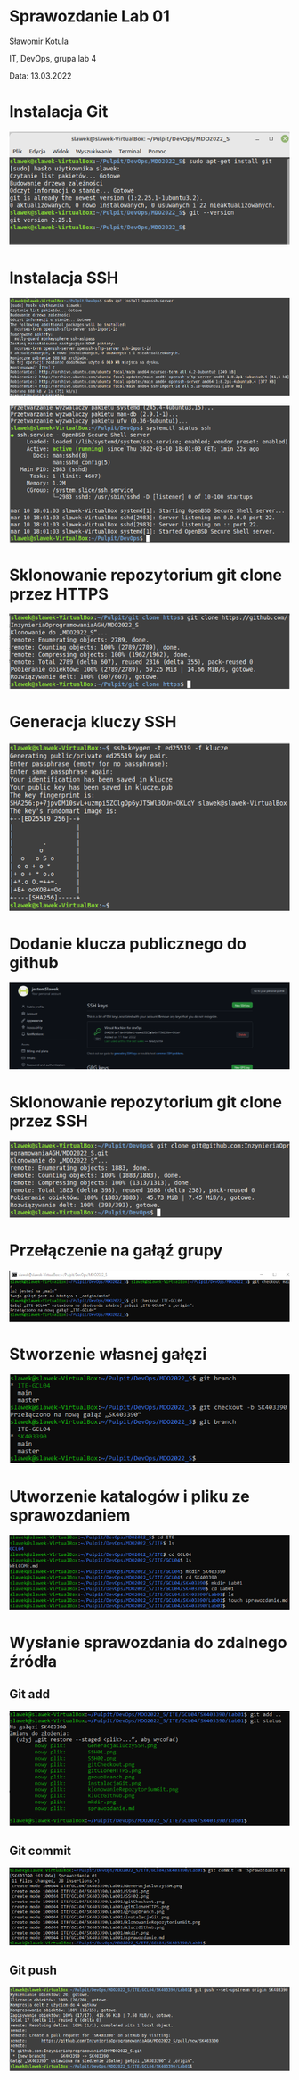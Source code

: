 # Sprawozdanie Lab 01

Sławomir Kotula

IT, DevOps, grupa lab 4

Data: 13.03.2022


# Instalacja Git
![Instalacja Git](instalacjaGit.png)

# Instalacja SSH
![Instalacja SSH](SSH01.png)

![Instalacja SSH](SSH02.png)

# Sklonowanie repozytorium git clone przez HTTPS
![git clone https](gitCloneHTTPS.png)

# Generacja kluczy SSH
![Generacja kluczy](generacjaKluczySSH.png)

# Dodanie klucza publicznego do github
![klucz Github](kluczGithub.png)

# Sklonowanie repozytorium git clone przez SSH
![git clone ssh](klonowanieRepozytoriumGit.png)

# Przełączenie na gałąź grupy
![group branch](groupBranch.png)

# Stworzenie własnej gałęzi
![git checkout SK403390](gitCheckout.png)

# Utworzenie katalogów i pliku ze sprawozdaniem
![mkdir](mkdir.png)

# Wysłanie sprawozdania do zdalnego źródła
## Git add
![git add](gitAdd.png)
## Git commit
![git commit](gitCommit.png)
## Git push
![git push](gitPush.png)